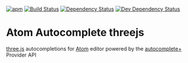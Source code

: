 [![apm](https://img.shields.io/apm/v/autocomplete-threejs.svg)](https://atom.io/packages/autocomplete-threejs)
[![Build Status](https://secure.travis-ci.org/devert/atom-autocomplete-threejs.svg)](https://travis-ci.org/devert/atom-autocomplete-threejs)
[![Dependency Status](https://david-dm.org/devert/atom-autocomplete-threejs.svg)](https://david-dm.org/devert/atom-autocomplete-threejs)
[![Dev Dependency Status](https://david-dm.org/devert/atom-autocomplete-threejs/dev-status.svg)](https://david-dm.org/devert/atom-autocomplete-threejs)

# Atom Autocomplete threejs

[three.js](https://github.com/mrdoob/three.js/) autocompletions for [Atom](https://atom.io/) editor powered by the [autocomplete+](https://github.com/atom/autocomplete-plus) Provider API
